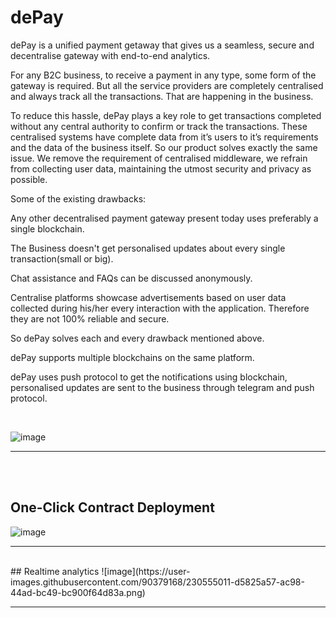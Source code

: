 # dePay

dePay is a unified payment getaway that gives us a seamless, secure and decentralise gateway with end-to-end analytics.

For any B2C business, to receive a payment in any type, some form of the gateway is required. But all the service providers are completely centralised and always track all the transactions. That are happening in the business.

To reduce this hassle, dePay plays a key role to get transactions completed without any central authority to confirm or track the transactions. These centralised systems have complete data from it’s users to it’s requirements and the data of the business itself.
So our product solves exactly the same issue. We remove the requirement of centralised middleware, we refrain from collecting user data, maintaining the utmost security and privacy as possible.

Some of the existing drawbacks:

Any other decentralised payment gateway present today uses preferably a single blockchain.

The Business doesn't get personalised updates about every single transaction(small or big).

Chat assistance and FAQs can be discussed anonymously.

Centralise platforms showcase advertisements based on user data collected during his/her every interaction with the application. Therefore they are not 100% reliable and secure.

So dePay solves each and every drawback mentioned above.

dePay supports multiple blockchains on the same platform.

dePay uses push protocol to get the notifications using blockchain, personalised updates are sent to the business through telegram and push protocol.





<br>

![image](https://user-images.githubusercontent.com/90379168/230554760-ae94a2a0-fec8-4957-928c-231b3f21eb5a.png)

<hr>
<br>


<br>

## One-Click Contract Deployment
![image](https://user-images.githubusercontent.com/90379168/230554877-95972bec-2c9d-4535-865c-67b3820b23da.png)
<hr>



<br>
## Realtime analytics
![image](https://user-images.githubusercontent.com/90379168/230555011-d5825a57-ac98-44ad-bc49-bc900f64d83a.png)
<hr>
